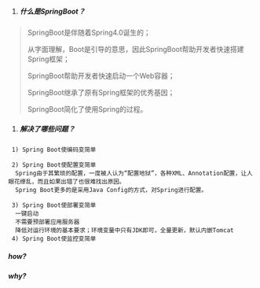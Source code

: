 1. ##### 什么是**SpringBoot**？

> SpringBoot是伴随着Spring4.0诞生的；
>
> 从字面理解，Boot是引导的意思，因此SpringBoot帮助开发者快速搭建Spring框架；
>
> SpringBoot帮助开发者快速启动一个Web容器；
>
> SpringBoot继承了原有Spring框架的优秀基因；
>
> SpringBoot简化了使用Spring的过程。

1. ##### 解决了哪些问题？

```
 1) Spring Boot使编码变简单

 2) Spring Boot使配置变简单
  Spring由于其繁琐的配置，一度被人认为“配置地狱”，各种XML、Annotation配置，让人眼花缭乱，而且如果出错了也很难找出原因。
  Spring Boot更多的是采用Java Config的方式，对Spring进行配置。

 3) Spring Boot使部署变简单
  一键启动
  不需要预部署应用服务器
  降低对运行环境的基本要求；环境变量中只有JDK即可，全量更新，默认内嵌Tomcat
 4) Spring Boot使监控变简单
```

##### how?

##### why?



